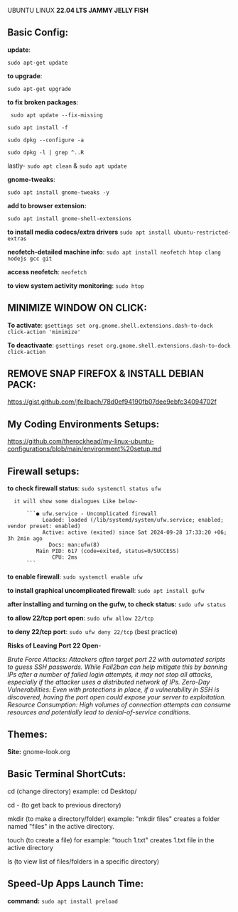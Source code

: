 UBUNTU LINUX **22.04 LTS JAMMY JELLY FISH**

Basic Config:
--------------
**update**:

```sudo apt-get update```

**to upgrade**: 

```sudo apt-get upgrade```

**to fix broken packages**:

``` sudo apt update --fix-missing```

```sudo apt install -f```

```sudo dpkg --configure -a```

```sudo dpkg -l | grep ^..R```

lastly- ```sudo apt clean``` & ```sudo apt update```

**gnome-tweaks**: 

```sudo apt install gnome-tweaks -y```

**add to browser extension:** 

```sudo apt install gnome-shell-extensions```

**to install media codecs/extra drivers** ```sudo apt install ubuntu-restricted-extras```

**neofetch-detailed machine info**: ```sudo apt install neofetch htop clang nodejs gcc git```

**access neofetch**: ```neofetch```

**to view system activity monitoring**: ```sudo htop``` 

MINIMIZE WINDOW ON CLICK:
-------------------------
**To activate**: ```gsettings set org.gnome.shell.extensions.dash-to-dock click-action 'minimize'```

**To deactivaate**: ```gsettings reset org.gnome.shell.extensions.dash-to-dock click-action```

REMOVE SNAP FIREFOX & INSTALL DEBIAN PACK:
-------------------------------------------

https://gist.github.com/jfeilbach/78d0ef94190fb07dee9ebfc34094702f

My Coding Environments Setups: 
------------------------------
https://github.com/therockhead/my-linux-ubuntu-configurations/blob/main/environment%20setup.md

Firewall setups:
----------------
**to check firewall status**: ```sudo systemctl status ufw```

      it will show some dialogues Like below-
      
          ```● ufw.service - Uncomplicated firewall
               Loaded: loaded (/lib/systemd/system/ufw.service; enabled; vendor preset: enabled)
               Active: active (exited) since Sat 2024-09-28 17:33:20 +06; 3h 2min ago
                 Docs: man:ufw(8)
             Main PID: 617 (code=exited, status=0/SUCCESS)
                  CPU: 2ms
          ```
          
**to enable firewall**: ```sudo systemctl enable ufw```

**to install graphical uncomplicated firewall**: ```sudo apt install gufw```

**after installing and turning on the gufw, to check status:** ```sudo ufw status```

**to allow 22/tcp port open**: ```sudo ufw allow 22/tcp```

**to deny 22/tcp port**: ```sudo ufw deny 22/tcp``` (best practice)

**Risks of Leaving Port 22 Open**-

_Brute Force Attacks: Attackers often target port 22 with automated scripts to guess SSH passwords. While Fail2ban can help mitigate this by banning IPs after a number of failed login attempts, it may not stop all attacks, especially if the attacker uses a distributed network of IPs.
Zero-Day Vulnerabilities: Even with protections in place, if a vulnerability in SSH is discovered, having the port open could expose your server to exploitation.
Resource Consumption: High volumes of connection attempts can consume resources and potentially lead to denial-of-service conditions._



Themes:
-------
**Site:** gnome-look.org

Basic Terminal ShortCuts:
-------------------------
cd (change directory) example: cd Desktop/

cd - (to get back to previous directory)

mkdir (to make a directory/folder) example: "mkdir files" creates a folder named "files" in the active directory.

touch  (to create a file) for example: "touch 1.txt" creates 1.txt file in the active directory

ls (to view list of files/folders in a specific directory)

Speed-Up Apps Launch Time:
---------------------------
**command:** ```sudo apt install preload```








